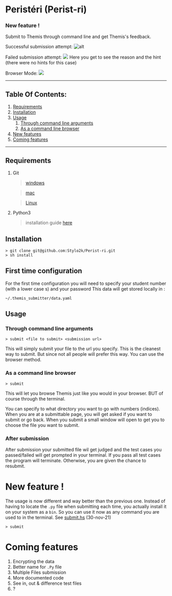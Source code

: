 # Peristéri (Perist-ri)

### New feature !


Submit to Themis through command line and get Themis's feedback.

Successful submission attempt:
    ![][overview]

Failed submission attempt:
    ![][failed]
Here you get to see the reason and the hint (there were no hints for this case)


Browser Mode:
    ![][browser]

---

## Table Of Contents:
1. [ Requirements ](#desc)
2. [ Installation ](#install)
3. [ Usage ](#usage)
    1. [Through command line arguments](#cmd)
    2. [As a command line browser](#browser)
4. [New features](#new)
4. [Coming features](#coming)

---


<a name="req"></a>
## Requirements
1. Git
    > [windows](https://git-scm.com/book/en/v2/Getting-Started-Installing-Git/#:~:text=Installing%20on%20Windows)

    > [mac](https://git-scm.com/book/en/v2/Getting-Started-Installing-Git#:~:text=com/download/linux.-,Installing%20on%20macOS,-There%20are%20several)

    > [Linux](https://git-scm.com/book/en/v2/Getting-Started-Installing-Git#:~:text=work%20just%20fine.-,Installing%20on%20Linux,-If%20you%20want)

2. Python3
    > installation guide [here](https://realpython.com/installing-python/)

<a name="install"></a>
## Installation

    > git clone git@github.com:Stylo2k/Perist-ri.git
    > sh install


## First time configuration
For the first time configuration you will need to specify your student number (with a lower case s) and your password
This data will get stored locally in :

    ~/.themis_submitter/data.yaml

<a name="usage"></a>
## Usage
<a name="cmd"></a>
### Through command line arguments
    > submit <file to submit> <submission url>
This will simply submit your file to the url you specify. This is the cleanest way to submit. But since not all people will prefer this way. You can use the browser method.
<a name="browser"></a>
### As a command line browser
    > submit
This will let you browse Themis just like you would in your browser. BUT of course through the terminal.

You can specify to what directory you want to go with numbers (indices). When you are at a submittable page, you will get asked if you want to submit or go back. When you submit a small window will open to get you to choose the file you want to submit.
<a name="after"></a>
### After submission

After submission your submitted file wil get judged and the test cases you passed/failed will get prompted in your terminal. If you pass all test cases the program will terminate. Otherwise, you are given the chance to resubmit.

<a name="new"></a>
# New feature !
The usage is now different and way better than the previous one. Instead of having to locate the `.py` file when submitting each time, you actually install it on your system as a `bin`. So you can use it now as any command you are used to in the terminal.
See [submit.hs](submit.sh) (30-nov-21)

    > submit

<a name="coming"></a>
# Coming features

1. Encrypting the data
2. Better name for `.Py` file
3. Multiple Files submission
4. More documented code
5. See in, out & difference test files
6. ?

[overview]: resources/Screenshot.png "alt"
[failed]: resources/failed.png
[browser]: resources/browser_mode.png
